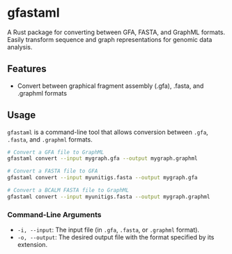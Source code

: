 # gfastaml
A Rust package for converting between GFA, FASTA, and GraphML formats. Easily transform sequence and graph representations for genomic data analysis.

## Features
- Convert between graphical fragment assembly (.gfa), .fasta, and .graphml formats

## Usage
`gfastaml` is a command-line tool that allows conversion between `.gfa`, `.fasta`, and `.graphml` formats. 

```sh
# Convert a GFA file to GraphML
gfastaml convert --input mygraph.gfa --output mygraph.graphml

# Convert a FASTA file to GFA
gfastaml convert --input myunitigs.fasta --output mygraph.gfa

# Convert a BCALM FASTA file to GraphML
gfastaml convert --input myunitigs.fasta --output mygraph.graphml
```

### Command-Line Arguments
- `-i, --input`: The input file (in `.gfa`, `.fasta`, or `.graphml` format).
- `-o, --output`: The desired output file with the format specified by its extension.
